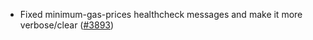 - Fixed minimum-gas-prices healthcheck messages and make it more verbose/clear
  ([\#3893](https://github.com/informalsystems/hermes/issues/3893))